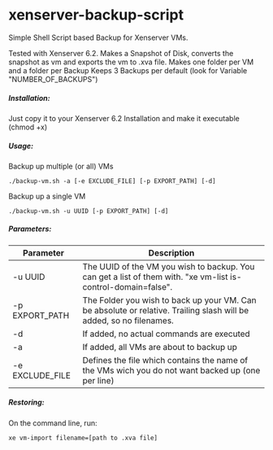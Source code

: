 xenserver-backup-script
=======================

Simple Shell Script based Backup for Xenserver VMs.

Tested with Xenserver 6.2.
Makes a Snapshot of Disk, converts the snapshot as vm and exports the vm to .xva file.
Makes one folder per VM and a folder per Backup
Keeps 3 Backups per default (look for Variable "NUMBER_OF_BACKUPS")

##### Installation:

Just copy it to your Xenserver 6.2 Installation and make it executable (chmod +x)

##### Usage:

Backup up multiple (or all) VMs

`./backup-vm.sh -a [-e EXCLUDE_FILE] [-p EXPORT_PATH] [-d]`

Backup up a single VM

`./backup-vm.sh -u UUID [-p EXPORT_PATH] [-d]`

##### Parameters:

Parameter | Description
--- | --- 
-u UUID |The UUID of the VM you wish to backup. You can get a list of them with. "xe vm-list is-control-domain=false".
-p EXPORT_PATH | The Folder you wish to back up your VM. Can be absolute or relative. Trailing slash will be added, so no filenames.
-d | If added, no actual commands are executed
-a | If added, all VMs are about to backup up
-e EXCLUDE_FILE | Defines the file which contains the name of the VMs wich you do not want backed up (one per line)

##### Restoring:

On the command line, run:

`xe vm-import filename=[path to .xva file]`

